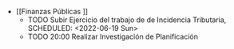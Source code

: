 - [[Finanzas Públicas ]]
	- TODO Subir Ejercicio del trabajo de de Incidencia Tributaria,
	  SCHEDULED: <2022-06-19 Sun>
	- TODO 20:00 Realizar Investigación de Planificación